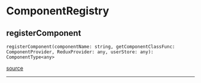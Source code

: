 # ComponentRegistry

## registerComponent

`registerComponent(componentName: string, getComponentClassFunc: ComponentProvider, ReduxProvider: any, userStore: any): ComponentType<any>`

[source](https://github.com/wix/react-native-navigation/blob/v2/lib/src/components/ComponentRegistry.ts#L10)

---



